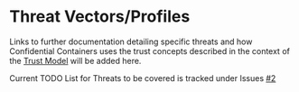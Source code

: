# Threat Vectors/Profiles

Links to further documentation detailing specific threats and how Confidential Containers uses
the trust concepts described in the context of the [Trust Model](./trust_model.md) will be added here.

Current TODO List for Threats to be covered is tracked under Issues [#2](https://github.com/confidential-containers/documentation/issues/29)
